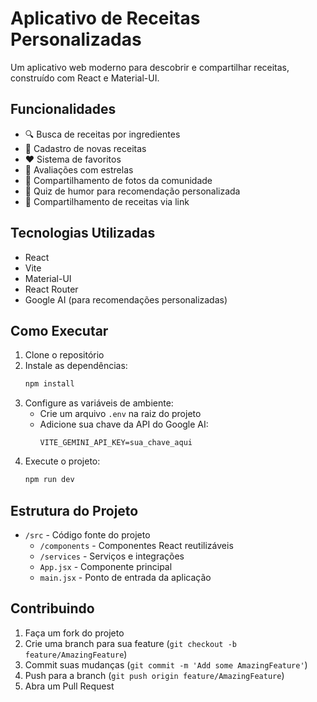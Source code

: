 # Aplicativo de Receitas Personalizadas

Um aplicativo web moderno para descobrir e compartilhar receitas, construído com React e Material-UI.

## Funcionalidades

- 🔍 Busca de receitas por ingredientes
- 📝 Cadastro de novas receitas
- ❤️ Sistema de favoritos
- 🌟 Avaliações com estrelas
- 📸 Compartilhamento de fotos da comunidade
- 🎯 Quiz de humor para recomendação personalizada
- 🔗 Compartilhamento de receitas via link

## Tecnologias Utilizadas

- React
- Vite
- Material-UI
- React Router
- Google AI (para recomendações personalizadas)

## Como Executar

1. Clone o repositório
2. Instale as dependências:
   ```bash
   npm install
   ```
3. Configure as variáveis de ambiente:
   - Crie um arquivo `.env` na raiz do projeto
   - Adicione sua chave da API do Google AI:
     ```
     VITE_GEMINI_API_KEY=sua_chave_aqui
     ```
4. Execute o projeto:
   ```bash
   npm run dev
   ```

## Estrutura do Projeto

- `/src` - Código fonte do projeto
  - `/components` - Componentes React reutilizáveis
  - `/services` - Serviços e integrações
  - `App.jsx` - Componente principal
  - `main.jsx` - Ponto de entrada da aplicação

## Contribuindo

1. Faça um fork do projeto
2. Crie uma branch para sua feature (`git checkout -b feature/AmazingFeature`)
3. Commit suas mudanças (`git commit -m 'Add some AmazingFeature'`)
4. Push para a branch (`git push origin feature/AmazingFeature`)
5. Abra um Pull Request 